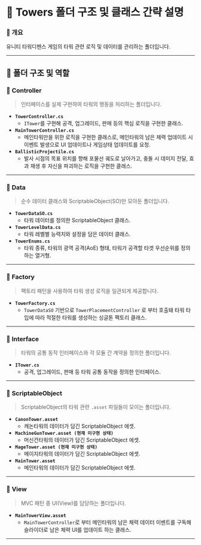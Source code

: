 
# 📂 Towers 폴더 구조 및 클래스 간략 설명

### 📌 개요

유니티 타워디펜스 게임의 타워 관련 로직 및 데이터를 관리하는 폴더입니다.

---

## 📁 폴더 구조 및 역할

### 🔹 **Controller**

> 인터페이스를 실제 구현하여 타워의 행동을 처리하는 폴더입니다.

* **`TowerController.cs`**
  * `ITower`를 구현해 공격, 업그레이드, 판매 등의 핵심 로직을 구현한 클래스.
* **`MainTowerController.cs`**
  * 메인타워만을 위한 로직을 구현한 클래스로, 메인타워의 남은 체력 업데이트 시 이벤트 발생으로 UI 업데이트나 게임상태 업데이트를 요청.
* **`BallisticProjectile.cs`**
  * 발사 시점의 목표 위치를 향해 포물선 궤도로 날아가고, 충돌 시 데미지 전달, 효과 재생 후 자신을 파괴하는 로직을 구현한 클래스.

---

### 🔹 **Data**

> 순수 데이터 클래스와 ScriptableObject(SO)만 모아둔 폴더입니다.

* **`TowerDataSO.cs`**
  * 타워 데이터를 정의한 ScriptableObject 클래스.
* **`TowerLevelData.cs`**
  * 타워 레벨별 능력치와 설정을 담은 데이터 클래스.
* **`TowerEnums.cs`**
  * 타워 종류, 타워의 광역 공격(AoE) 형태, 타워가 공격할 타겟 우선순위를 정의하는 열거형.

---

### 🔹 **Factory**

> 팩토리 패턴을 사용하여 타워 생성 로직을 일관되게 제공합니다.

* **`TowerFactory.cs`**
  * `TowerDataSO` 기반으로 `TowerPlacementController` 로 부터 호출돼 타워 타입에 따라 적절한 타워를 생성하는 싱글톤 팩토리 클래스.

---

### 🔹 **Interface**

> 타워의 공통 동작 인터페이스와 각 모듈 간 계약을 정의한 폴더입니다.

* **`ITower.cs`**
  * 공격, 업그레이드, 판매 등 타워 공통 동작을 정의한 인터페이스.

---

### 🔹 **ScriptableObject**

> ScriptableObject의 타워 관련 `.asset` 파일들이 모이는 폴더입니다.

* **`CanonTower.asset`**
  * 캐논타워의 데이터가 담긴 ScriptableObject 에셋.
* **`MachineGunTower.asset (현재 미구현 상태)`**
  * 머신건타워의 데이터가 담긴 ScriptableObject 에셋.
* **`MageTower.asset (현재 미구현 상태)`**
  * 메이지타워의 데이터가 담긴 ScriptableObject 에셋.
* **`MainTower.asset`**
  * 메인타워의 데이터가 담긴 ScriptableObject 에셋.

---

### 🔹 **View**

> MVC 패턴 중 UI(View)를 담당하는 폴더입니다.

* **`MainTowerView.asset`**
  * `MainTowerController`로 부터 메인타워의 남은 체력 데이터 이벤트를 구독해 슬라이더로 남은 체력 UI를 업데이트 하는 클래스.


---
